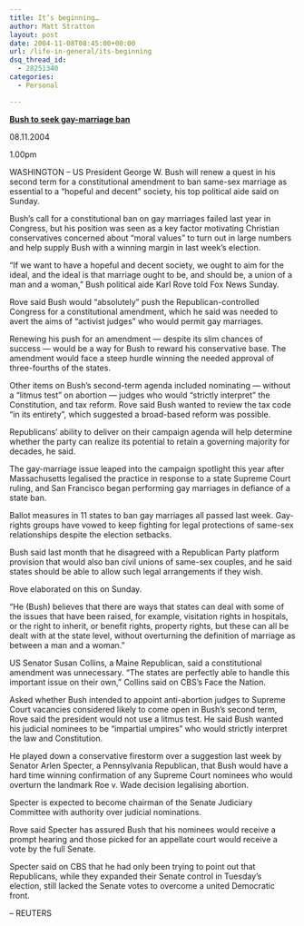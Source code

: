 ```yaml
---
title: It’s beginning…
author: Matt Stratton
layout: post
date: 2004-11-08T08:45:00+00:00
url: /life-in-general/its-beginning
dsq_thread_id:
  - 28251340
categories:
  - Personal

---
```

**[Bush to seek gay-marriage ban][1]**

08.11.2004
  
1.00pm

WASHINGTON &#8211; US President George W. Bush will renew a quest in his second term for a constitutional amendment to ban same-sex marriage as essential to a &#8220;hopeful and decent&#8221; society, his top political aide said on Sunday.

Bush&#8217;s call for a constitutional ban on gay marriages failed last year in Congress, but his position was seen as a key factor motivating Christian conservatives concerned about &#8220;moral values&#8221; to turn out in large numbers and help supply Bush with a winning margin in last week&#8217;s election.

&#8220;If we want to have a hopeful and decent society, we ought to aim for the ideal, and the ideal is that marriage ought to be, and should be, a union of a man and a woman,&#8221; Bush political aide Karl Rove told Fox News Sunday.

Rove said Bush would &#8220;absolutely&#8221; push the Republican-controlled Congress for a constitutional amendment, which he said was needed to avert the aims of &#8220;activist judges&#8221; who would permit gay marriages.

Renewing his push for an amendment &#8212; despite its slim chances of success &#8212; would be a way for Bush to reward his conservative base. The amendment would face a steep hurdle winning the needed approval of three-fourths of the states.

Other items on Bush&#8217;s second-term agenda included nominating &#8212; without a &#8220;litmus test&#8221; on abortion &#8212; judges who would &#8220;strictly interpret&#8221; the Constitution, and tax reform. Rove said Bush wanted to review the tax code &#8220;in its entirety&#8221;, which suggested a broad-based reform was possible.

Republicans&#8217; ability to deliver on their campaign agenda will help determine whether the party can realize its potential to retain a governing majority for decades, he said.

The gay-marriage issue leaped into the campaign spotlight this year after Massachusetts legalised the practice in response to a state Supreme Court ruling, and San Francisco began performing gay marriages in defiance of a state ban.

Ballot measures in 11 states to ban gay marriages all passed last week. Gay-rights groups have vowed to keep fighting for legal protections of same-sex relationships despite the election setbacks.

Bush said last month that he disagreed with a Republican Party platform provision that would also ban civil unions of same-sex couples, and he said states should be able to allow such legal arrangements if they wish.

Rove elaborated on this on Sunday.

&#8220;He (Bush) believes that there are ways that states can deal with some of the issues that have been raised, for example, visitation rights in hospitals, or the right to inherit, or benefit rights, property rights, but these can all be dealt with at the state level, without overturning the definition of marriage as between a man and a woman.&#8221;

US Senator Susan Collins, a Maine Republican, said a constitutional amendment was unnecessary. &#8220;The states are perfectly able to handle this important issue on their own,&#8221; Collins said on CBS&#8217;s Face the Nation.

Asked whether Bush intended to appoint anti-abortion judges to Supreme Court vacancies considered likely to come open in Bush&#8217;s second term, Rove said the president would not use a litmus test. He said Bush wanted his judicial nominees to be &#8220;impartial umpires&#8221; who would strictly interpret the law and Constitution.

He played down a conservative firestorm over a suggestion last week by Senator Arlen Specter, a Pennsylvania Republican, that Bush would have a hard time winning confirmation of any Supreme Court nominees who would overturn the landmark Roe v. Wade decision legalising abortion.

Specter is expected to become chairman of the Senate Judiciary Committee with authority over judicial nominations.

Rove said Specter has assured Bush that his nominees would receive a prompt hearing and those picked for an appellate court would receive a vote by the full Senate.

Specter said on CBS that he had only been trying to point out that Republicans, while they expanded their Senate control in Tuesday&#8217;s election, still lacked the Senate votes to overcome a united Democratic front.

&#8211; REUTERS

 [1]: http://www.nzherald.co.nz/storydisplay.cfm?storyID=3608130&thesection=news&thesubsection=world
